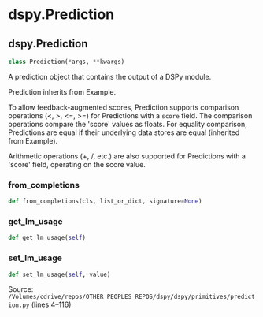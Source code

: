# dspy.Prediction

## dspy.Prediction

```python
class Prediction(*args, **kwargs)
```

A prediction object that contains the output of a DSPy module.

Prediction inherits from Example.

To allow feedback-augmented scores, Prediction supports comparison operations
(<, >, <=, >=) for Predictions with a `score` field. The comparison operations
compare the 'score' values as floats. For equality comparison, Predictions are equal
if their underlying data stores are equal (inherited from Example).

Arithmetic operations (+, /, etc.) are also supported for Predictions with a 'score'
field, operating on the score value.


### from_completions

```python
def from_completions(cls, list_or_dict, signature=None)
```

### get_lm_usage

```python
def get_lm_usage(self)
```

### set_lm_usage

```python
def set_lm_usage(self, value)
```
Source: `/Volumes/cdrive/repos/OTHER_PEOPLES_REPOS/dspy/dspy/primitives/prediction.py` (lines 4–116)

